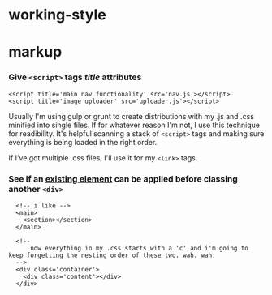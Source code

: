 working-style
=============

# markup

### Give ``<script>`` tags ___title___ attributes
```
<script title='main nav functionality' src='nav.js'></script>
<script title='image uploader' src='uploader.js'></script>
```

Usually I'm using gulp or grunt to create distributions with my .js and .css minified into single files. If for whatever reason I'm not, I use this technique for readibility. It's helpful scanning a stack of ``<script>`` tags and making sure everything is being loaded in the right order.

If I've got multiple .css files, I'll use it for my ``<link>`` tags.


### See if an [existing element](https://developer.mozilla.org/en-US/docs/Web/Guide/HTML/HTML5/HTML5_element_list) can be applied before classing another ``<div>``

```
  <!-- i like -->
  <main>
    <section></section>
  </main>

  <!-- 
      now everything in my .css starts with a 'c' and i'm going to keep forgetting the nesting order of these two. wah. wah. 
  -->
  <div class='container'>
    <div class='content'></div>
  </div>
```

